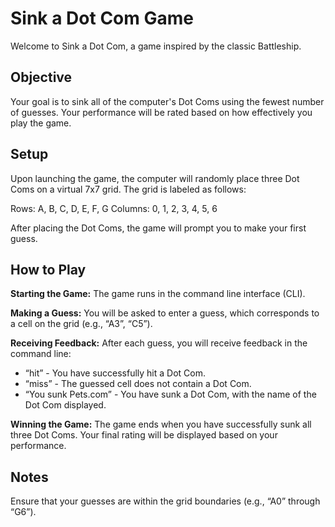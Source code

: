 # Sink a Dot Com Game

Welcome to Sink a Dot Com, a game inspired by the classic Battleship.

## Objective

Your goal is to sink all of the computer's Dot Coms using the fewest number of guesses. Your performance will be rated based on how effectively you play the game.

## Setup
Upon launching the game, the computer will randomly place three Dot Coms on a virtual 7x7 grid. The grid is labeled as follows:

Rows: A, B, C, D, E, F, G
Columns: 0, 1, 2, 3, 4, 5, 6

After placing the Dot Coms, the game will prompt you to make your first guess.

## How to Play

**Starting the Game:** The game runs in the command line interface (CLI).

**Making a Guess:** You will be asked to enter a guess, which corresponds to a cell on the grid (e.g., “A3”, “C5”).

**Receiving Feedback:** After each guess, you will receive feedback in the command line:
- “hit” - You have successfully hit a Dot Com.
- “miss” - The guessed cell does not contain a Dot Com.
- “You sunk Pets.com” - You have sunk a Dot Com, with the name of the Dot Com displayed.

**Winning the Game:** The game ends when you have successfully sunk all three Dot Coms. Your final rating will be displayed based on your performance.

## Notes

Ensure that your guesses are within the grid boundaries (e.g., “A0” through “G6”).
